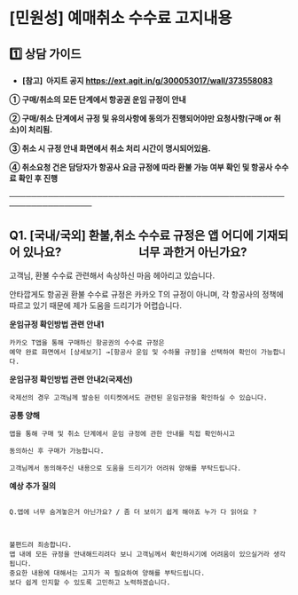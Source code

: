 # [민원성] 예매취소 수수료 고지내용

**1️⃣ 상담 가이드**
--------------

* **[참고]  아지트 공지 <https://ext.agit.in/g/300053017/wall/373558083>**

**① 구매/취소의 모든 단계에서 항공권 운임 규정이 안내**

**② 구매/취소 단계에서 규정 및 유의사항에 동의가 진행되어야만 요청사항(구매 or 취소)이 처리됨.**

**③ 취소 시 규정 안내 화면에서 취소 처리 시간이 명시되어있음.**

**④ 취소요청 건은 담당자가 항공사 요금 규정에 따라 환불 가능 여부 확인 및 항공사 수수료 확인 후 진행**

─────────────────────────────────────────────────────────────────

**Q1. [국내/국외] 환불,취소 수수료 규정은 앱 어디에 기재되어 있나요?                            너무 과한거 아닌가요?**
-------------------------------------------------------------------------------------

고객님, 환불 수수료 관련해서 속상하신 마음 헤아리고 있습니다.

안타깝게도 항공권 환불 수수료 규정은 카카오 T의 규정이 아니며, 각 항공사의 정책에 따르고 있기 때문에 제가 도움을 드리기가 어렵습니다.

**운임규정 확인방법 관련 안내1**

```
카카오 T앱을 통해 구매하신 항공권의 수수료 규정은   
예약 완료 화면에서 [상세보기] →[항공사 운임 및 수하물 규정]을 선택하여 확인이 가능합니다.
```

**운임규정 확인방법 관련 안내2(국제선)**

```
국제선의 경우 고객님께 발송된 이티켓에서도 관련된 운임규정을 확인하실 수 있습니다.
```

**공통 양해**

```
앱을 통해 구매 및 취소 단계에서 운임 규정에 관한 안내를 직접 확인하시고   
  
동의하신 후 구매가 가능합니다.   
  
고객님께서 동의해주신 내용으로 도움을 드리기가 어려워 양해를 부탁드립니다.
```

**예상 추가 질의**

```
  
Q.앱에 너무 숨겨놓은거 아닌가요? / 좀 더 보이기 쉽게 해야죠 누가 다 읽어요 ?  
  
  
  
불편드려 죄송합니다.   
앱 내에 모든 규정을 안내해드리려다 보니 고객님께서 확인하시기에 어려움이 있으실거라 생각됩니다.  
중요한 내용에 대해서는 고지가 꼭 필요하여 양해를 부탁드립니다.   
보다 쉽게 인지할 수 있도록 고민하고 노력하겠습니다.
```